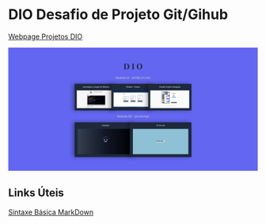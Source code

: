 # DIO Desafio de Projeto Git/Gihub
[Webpage Projetos DIO](https://alexandre-a11.github.io/dio-desafio/)

[![](assets/images/Projetos-DIO.png)](https://alexandre-a11.github.io/dio-desafio/)

## Links Úteis

[Sintaxe Básica MarkDown](https://www.markdownguide.org/cheat-sheet/)

<style>
    img {width: 600px}
</style>

